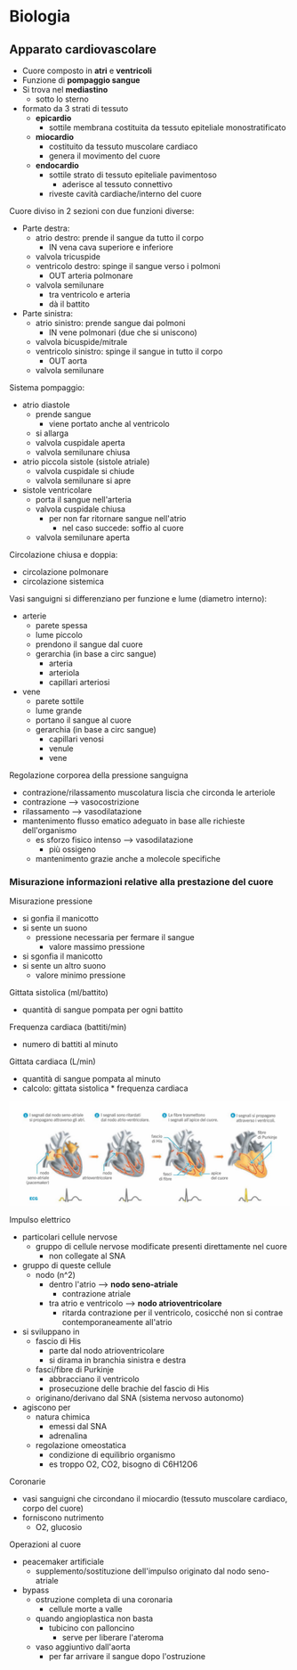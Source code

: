 # Biologia
## Apparato cardiovascolare

- Cuore composto in **atri** e **ventricoli**
- Funzione di **pompaggio sangue**
- Si trova nel **mediastino**
  - sotto lo sterno
- formato da 3 strati di tessuto
  - **epicardio**
    - sottile membrana costituita da tessuto epiteliale monostratificato
  - **miocardio**
    - costituito da tessuto muscolare cardiaco
    - genera il movimento del cuore
  - **endocardio**
    - sottile strato di tessuto epiteliale pavimentoso
      - aderisce al tessuto connettivo
    - riveste cavità cardiache/interno del cuore

Cuore diviso in 2 sezioni con due funzioni diverse:
- Parte destra:
  - atrio destro: prende il sangue da tutto il corpo
    - IN vena cava superiore e inferiore
  - valvola tricuspide
  - ventricolo destro: spinge il sangue verso i polmoni
    - OUT arteria polmonare
  - valvola semilunare
    - tra ventricolo e arteria
    - dà il battito
- Parte sinistra:
  - atrio sinistro: prende sangue dai polmoni
    - IN vene polmonari (due che si uniscono)
  - valvola bicuspide/mitrale
  - ventricolo sinistro: spinge il sangue in tutto il corpo
    - OUT aorta
  - valvola semilunare

Sistema pompaggio:
- atrio diastole
  - prende sangue
    - viene portato anche al ventricolo
  - si allarga
  - valvola cuspidale aperta
  - valvola semilunare chiusa
- atrio piccola sistole (sistole atriale)
  - valvola cuspidale si chiude
  - valvola semilunare si apre
- sistole ventricolare
  - porta il sangue nell'arteria
  - valvola cuspidale chiusa
    - per non far ritornare sangue nell'atrio
      - nel caso succede: soffio al cuore
  - valvola semilunare aperta


Circolazione chiusa e doppia:
- circolazione polmonare
- circolazione sistemica

Vasi sanguigni si differenziano per funzione e lume (diametro interno):
- arterie
  - parete spessa
  - lume piccolo
  - prendono il sangue dal cuore
  - gerarchia (in base a circ sangue)
    - arteria
    - arteriola
    - capillari arteriosi
- vene
  - parete sottile
  - lume grande
  - portano il sangue al cuore
  - gerarchia (in base a circ sangue)
    - capillari venosi
    - venule
    - vene

Regolazione corporea della pressione sanguigna
- contrazione/rilassamento muscolatura liscia che circonda le arteriole
- contrazione --> vasocostrizione
- rilassamento --> vasodilatazione
- mantenimento flusso ematico adeguato in base alle richieste dell'organismo
  - es sforzo fisico intenso --> vasodilatazione
    - più ossigeno
  - mantenimento grazie anche a molecole specifiche


### Misurazione informazioni relative alla prestazione del cuore

Misurazione pressione
- si gonfia il manicotto
- si sente un suono
  - pressione necessaria per fermare il sangue
    - valore massimo pressione
- si sgonfia il manicotto
- si sente un altro suono
  - valore minimo pressione


Gittata sistolica (ml/battito)
- quantità di sangue pompata per ogni battito


Frequenza cardiaca (battiti/min)
- numero di battiti al minuto


Gittata cardiaca (L/min)
- quantità di sangue pompata al minuto
- calcolo: gittata sistolica * frequenza cardiaca

![](../images/segnali_cuore.jpg)

Impulso elettrico
- particolari cellule nervose
  - gruppo di cellule nervose modificate presenti direttamente nel cuore
    - non collegate al SNA
- gruppo di queste cellule
  - nodo (n^2)
    - dentro l'atrio --> **nodo seno-atriale**
      - contrazione atriale
    - tra atrio e ventricolo --> **nodo atrioventricolare**
      - ritarda contrazione per il ventricolo, cosicché non si contrae contemporaneamente all'atrio
- si sviluppano in
  - fascio di His
    - parte dal nodo atrioventricolare
    - si dirama in branchia sinistra e destra
  - fasci/fibre di Purkinje
    - abbracciano il ventricolo
    - prosecuzione delle brachie del fascio di His
  - originano/derivano dal SNA (sistema nervoso autonomo)
- agiscono per
  - natura chimica
    - emessi dal SNA
    - adrenalina
  - regolazione omeostatica
    - condizione di equilibrio organismo
    - es troppo O2, CO2, bisogno di C6H12O6

Coronarie
- vasi sanguigni che circondano il miocardio (tessuto muscolare cardiaco, corpo del cuore)
- forniscono nutrimento
  - O2, glucosio

Operazioni al cuore
- peacemaker artificiale
  - supplemento/sostituzione dell'impulso originato dal nodo seno-atriale
- bypass
  - ostruzione completa di una coronaria
    - cellule morte a valle
  - quando angioplastica non basta
    - tubicino con palloncino
      - serve per liberare l'ateroma
  - vaso aggiuntivo dall'aorta
    - per far arrivare il sangue dopo l'ostruzione


